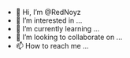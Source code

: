 - 👋 Hi, I’m @RedNoyz
- 👀 I’m interested in ...
- 🌱 I’m currently learning ...
- 💞️ I’m looking to collaborate on ...
- 📫 How to reach me ...

<!---
RedNoyz/RedNoyz is a ✨ special ✨ repository because its `README.md` (this file) appears on your GitHub profile.
You can click the Preview link to take a look at your changes.
--->
